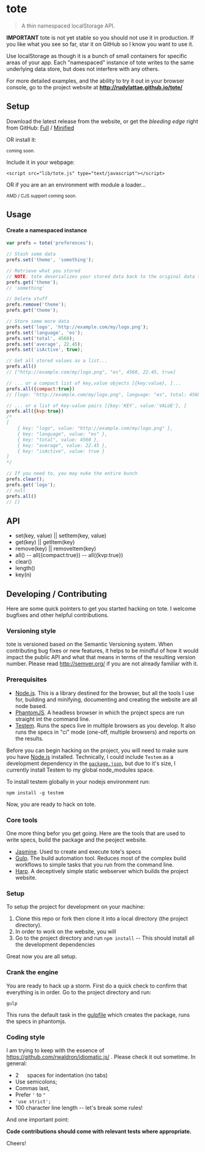 # tote

> A thin namespaced localStorage API.

**IMPORTANT** tote is not yet stable so you should not use it in production. If you like what you
see so far, star it on GitHub so I know you want to use it.

Use localStorage as though it is a bunch of small containers for specific areas of your app.
Each "namespaced" instance of tote writes to the same underlying data store, but does not 
interfere with any others.

For more detailed examples, and the ability to try it out in your browser console, 
go to the project website at **http://rudylattae.github.io/tote/**


## Setup

Download the latest release from the website, or get the *bleeding edge* right from GitHub:
<a href="./dist/tote.js">Full</a>
/ <a href="./dist/tote.min.js">Minified</a>

OR install it:

<small class="muted">coming soon.</small>


Include it in your webpage:

```markup
<script src="lib/tote.js" type="text/javascript"></script>
```

OR if you are an an environment with module a loader...

<small class="muted">AMD / CJS support coming soon.</small>


## Usage

#### Create a namespaced instance

```js
var prefs = tote('preferences');

// Stash some data
prefs.set('theme', 'something');

// Retrieve what you stored
// NOTE: tote deserializes your stored data back to the original data type
prefs.get('theme');
// 'something'

// Delete stuff
prefs.remove('theme');
prefs.get('theme');

// Store some more data
prefs.set('logo', 'http://example.com/my/logo.png');
prefs.set('language', 'es');
prefs.set('total', 4560);
prefs.set('average', 22.45);
prefs.set('isActive', true);

// Get all stored values as a list...
prefs.all()
// ["http://example.com/my/logo.png", "es", 4560, 22.45, true]

// ... or a compact list of key,value objects [{key:value}, ]...
prefs.all({compact:true})
// [logo: "http://example.com/my/logo.png", language: "es", total: 4560, average: 22.45, isActive: true]

// ... or a list of key-value pairs [{key:'KEY', value:'VALUE'}, ]
prefs.all({kvp:true})
/*
[
    { key: "logo", value: "http://example.com/my/logo.png" },
    { key: "language", value: "es" },
    { key: "total", value: 4560 },
    { key: "average", value: 22.45 },
    { key: "isActive", value: true }
]
*/

// If you need to, you may nuke the entire bunch
prefs.clear();
prefs.get('logo');
// null  
prefs.all()
// []
```


## API

- set(key, value) || setItem(key, value)
- get(key) || getItem(key)
- remove(key) || removeItem(key)
- all()
-- all({compact:true})
-- all({kvp:true})
- clear()
- length()
- key(n)


## Developing / Contributing

Here are some quick pointers to get you started hacking on tote. I welcome bugfixes and other
helpful contributions.

### Versioning style

tote is versioned based on the Semantic Versioning system. When contributing
bug fixes or new features, it helps to be mindful of how it would impact the public API and what 
that means in terms of the resulting version number. Please read http://semver.org/ if you are not
already familiar with it.

### Prerequisites

- [Node.js][nodejs]. This is a library destined for the browser, but all the tools I use for,
building and minifying, documenting and creating the website are all node based. 
- [PhantomJS][phantomjs]. A headless browser in which the project specs are run straight int the
command line.
- [Testem][testem]. Runs the specs live in multiple browsers as you develop.
It also runs the specs in "ci" mode (one-off, multiple browsers) and reports on the results.

Before you can begin hacking on the project, you will need to make sure you have [Node.js][nodejs]
installed. Technically, I could include `Testem` as a development dependency in the
[`package.json`][package.json], but due to it's size, I currently install Testem to my global
node_modules space. 

To install testem globally in your nodejs environment run:

```console
npm install -g testem
```

Now, you are ready to hack on tote.

### Core tools

One more thing befor you get going. Here are the tools that are used to write specs,
build the package and the peoject website.

- [Jasmine][jasmine]. Used to create and execute tote's specs
- [Gulp][gulpjs]. The build automation tool. Reduces most of the complex build workflows
to simple tasks that you run from the command line.
- [Harp][harpjs]. A deceptively simple static webserver which builds the project website.

### Setup

To setup the project for development on your machine:

1. Clone this repo or fork then clone it into a local directory (the project directory).
2. In order to work on the website, you will 
2. Go to the project directory and run `npm install`
-- This should install all the development dependencies

Great now you are all setup.

### Crank the engine

You are ready to hack up a storm. First do a quick check to confirm that everything is in order.
Go to the project directory and run:

```console
gulp
```

This runs the default task in the [gulpfile][gulpfile.js] which creates the package, runs the 
specs in phantomjs.

### Coding style

I am trying to keep with the essence of https://github.com/rwaldron/idiomatic.js/ .
Please check it out sometime. In general:

- 2 `  ` spaces for indentation (no tabs)
- Use semicolons;
- Commas last,
- Prefer `'` to `"`
- `'use strict';`
- 100 character line length -- let's break some rules!

And one important point:

**Code contributions should come with relevant tests where appropriate.**

Cheers!


[nodejs]: http://nodejs.org/
[phantomjs]: http://phantomjs.org/
[testem]: https://github.com/airportyh/testem
[jasmine]: http://jasmine.github.io/2.0/introduction.html
[gulpjs]: http://gulpjs.com/
[harpjs]: http://harpjs.com/
[package.json]: /package.json
[gulpfile.js]: /gulpfile.js
